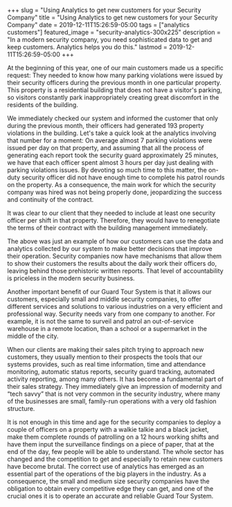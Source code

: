 +++
slug = "Using Analytics to get new customers for your Security Company"
title =  "Using Analytics to get new customers for your Security Company"
date = 2019-12-11T15:26:59-05:00
tags = ["analytics customers"]
featured_image = "security-analytics-300x225"
description = "In a modern security company, you need sophisticated data to get and keep customers.  Analytics helps you do this."
lastmod = 2019-12-11T15:26:59-05:00
+++

At the beginning of this year, one of our main customers made us a specific request: They needed to know how many parking violations were issued by their security officers during the previous month in one particular property. This property is a residential building that does not have a visitor's parking, so visitors constantly park inappropriately creating great discomfort in the residents of the building.

We immediately checked our system and informed the customer that only during the previous month, their officers had generated 193 property violations in the building. Let's take a quick look at the analytics involving that number for a moment: On average almost 7 parking violations were issued per day on that property, and assuming that all the process of generating each report took the security guard approximately 25 minutes, we have that each officer spent almost 3 hours per day just dealing with parking violations issues. By devoting so much time to this matter, the on-duty security officer did not have enough time to complete his patrol rounds on the property. As a consequence, the main work for which the security company was hired was not being properly done, jeopardizing the success and continuity of the contract.

It was clear to our client that they needed to include at least one security officer per shift in that property. Therefore, they would have to renegotiate the terms of their contract with the building management immediately.

The above was just an example of how our customers can use the data and analytics collected by our system to make better decisions that improve their operation. Security companies now have mechanisms that allow them to show their customers the results about the daily work their officers do, leaving behind those prehistoric written reports. That level of accountability is priceless in the modern security business.

Another important benefit of our Guard Tour System is that it allows our customers, especially small and middle security companies, to offer different services and solutions to various industries on a very efficient and professional way. Security needs vary from one company to another. For example, it is not the same to surveil and patrol an out-of-service warehouse in a remote location, than a school or a supermarket in the middle of the city.

When our clients are making their sales pitch trying to approach new customers, they usually mention to their prospects the tools that our systems provides, such as real time information, time and attendance monitoring, automatic status reports, security guard tracking, automated activity reporting, among many others. It has become a fundamental part of their sales strategy. They immediately give an impression of modernity and “tech savvy” that is not very common in the security industry, where many of the businesses are small, family-run operations with a very old fashion structure.

It is not enough in this time and age for the security companies to deploy a couple of officers on a property with a walkie talkie and a black jacket, make them complete rounds of patrolling on a 12 hours working shifts and have them input the surveillance findings on a piece of paper, that at the end of the day, few people will be able to understand. The whole sector has changed and the competition to get and especially to retain new customers have become brutal. The correct use of analytics has emerged as an essential part of the operations of the big players in the industry. As a consequence, the  small and medium size security companies have the obligation to obtain every competitive edge they can get, and one of the crucial ones it is to operate an accurate and reliable Guard Tour System.
